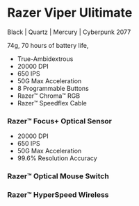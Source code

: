 # Razer Viper Ulitimate


Black | Quartz | Mercury | Cyberpunk 2077

74g, 70 hours of battery life, 

- True-Ambidextrous
- 20000 DPI
- 650 IPS
- 50G Max Acceleration
- 8 Programmable Buttons
- Razer™ Chroma™ RGB
- Razer™ Speedflex Cable

### Razer™ Focus+ Optical Sensor
- 20000 DPI
- 650 IPS
- 50G Max Acceleration
- 99.6% Resolution Accuracy
### Razer™ Optical Mouse Switch

### Razer™ HyperSpeed Wireless